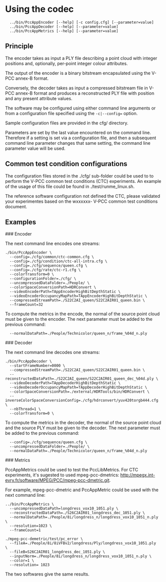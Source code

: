 Using the codec
===============


```
  ../bin/PccAppEncoder [--help] [-c config.cfg] [--parameter=value]
  ../bin/PccAppDecoder [--help] [--parameter=value]
  ../bin/PccAppMetrics [--help] [--parameter=value]
```

Principle
---------------

The encoder takes as input a PLY file describing a point cloud with
integer positions and, optionally, per-point integer colour attributes.

The output of the encoder is a binary bitstream encapsulated using the
V-PCC annex-B format.

Conversely, the decoder takes as input a compressed bitstream file in
V-PCC annex-B format and produces a reconstructed PLY file with position
and any present attribute values.

The software may be configured using either command line arguments or from
a configuration file specified using the `-c|--config=` option.

Sample configuration files are provided in the cfg/ directory.

Parameters are set by the last value encountered on the command line.
Therefore if a setting is set via a configuration file, and then a
subsequent command line parameter changes that same setting, the command
line parameter value will be used.



Common test condition configurations
---------------

The configuration files stored in the ./cfg/ sub-folder could be used to 
to perform the V-PCC common test conditions (CTC) experiments. An example 
of the usage of this file could be found in ./test/runme_linux.sh.

The reference software configuration not defined the CTC, please validated
your experimentes based on the wxxxxxx- V-PCC common test conditions document.

Examples
---------------

### Encoder

The next command line encodes one streams:

```
./bin/PccAppEncoder \
  --config=./cfg/common/ctc-common.cfg \
  --config=./cfg/condition/ctc-all-intra.cfg \
  --config=./cfg/sequence/queen.cfg \
  --config=./cfg/rate/ctc-r1.cfg \
  --colorTransform=0 \
  --configurationFolder=./cfg/ \
  --uncompressedDataFolder=./People/ \
  --colorSpaceConversionPath=HDRConvert \
  --videoEncoderPath=TAppEncoderHighBitDepthStatic \
  --videoEncoderOccupancyMapPath=TAppEncoderHighBitDepthStatic \
  --compressedStreamPath=./S22C2AI_queen/S22C2AIR01_queen.bin \
  --frameCount=32
```

To compute the metrics in the encode, the normal of the source point cloud
must be given to the encoder. The next parameter must be added to the previous 
command:
```
  --normalDataPath=./People/Technicolor/queen_n/frame_%04d_n.ply 
```


### Decoder

The next command line decodes one streams:

```
./bin/PccAppDecoder \
  --startFrameNumber=0000 \
  --compressedStreamPath=./S22C2AI_queen/S22C2AIR01_queen.bin \
  --reconstructedDataPath=./S22C2AI_queen/S22C2AIR01_queen_dec_%04d.ply \
  --videoDecoderPath=TAppDecoderHighBitDepthStatic \
  --videoDecoderOccupancyMapPath=TAppDecoderHighBitDepthStatic \
  --colorSpaceConversionPath=./external/HDRTools/bin/HDRConvert \
  --inverseColorSpaceConversionConfig=./cfg/hdrconvert/yuv420torgb444.cfg \
  --nbThread=1 \
  --colorTransform=0 \
```

To compute the metrics in the decoder, the normal of the source point cloud and
the source PLY must be given to the decoder. The next parameter must be added 
to the previous command:
   
```
  --config=./cfg/sequence/queen.cfg \
  --uncompressedDataFolder=./People/ \
  --normalDataPath=./People/Technicolor/queen_n/frame_%04d_n.ply 
```


### Metrics

PccAppMetrics could be used to test the PccLibMetrics. For CTC experiments, 
it's sugested to used mpeg-pcc-dmetrics:
http://mpegx.int-evry.fr/software/MPEG/PCC/mpeg-pcc-dmetric.git. 


For example, mpeg-pcc-dmetric and PccAppMetric could be used with the next 
command line:

```
../bin/PccAppMetrics \
  --uncompressedDataPath=longdress_vox10_1051.ply \
  --reconstructedDataPath=./S26C2AIR01_longdress_dec_1051.ply \
  --normalDataPath=./People/8i/longdress_n/longdress_vox10_1051_n.ply \
  --resolution=1023 \
  --frameCount=1
  
./mpeg-pcc-demetric/test/pc_error \
  --fileA=./People/8i/8iVFBv2/longdress/Ply/longdress_vox10_1051.ply  \
  --fileB=S26C2AIR01_longdress_dec_1051.ply \
  --inputNorm=./People/8i/longdress_n/longdress_vox10_1051_n.ply \ 
  --color=1 \
  --resolution= 1023  
```

The two softwares give the same results.
